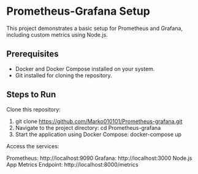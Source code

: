 # Prometheus-Grafana Setup

This project demonstrates a basic setup for Prometheus and Grafana, including custom metrics using Node.js.

## Prerequisites
- Docker and Docker Compose installed on your system.
- Git installed for cloning the repository.

## Steps to Run
Clone this repository:
1) git clone https://github.com/Marko010101/Prometheus-grafana.git
2) Navigate to the project directory: cd Prometheus-grafana
3) Start the application using Docker Compose: docker-compose up


Access the services:

Prometheus: http://localhost:9090
Grafana: http://localhost:3000
Node.js App Metrics Endpoint: http://localhost:8000/metrics

